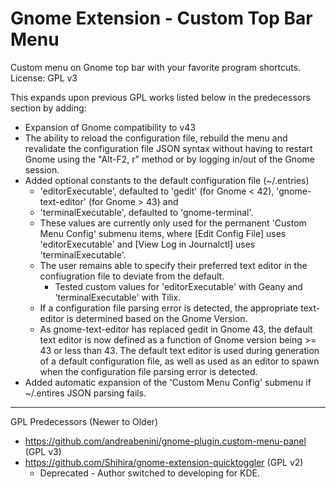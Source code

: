 # Gnome Extension - Custom Top Bar Menu
Custom menu on Gnome top bar with your favorite program shortcuts.
License: GPL v3

This expands upon previous GPL works listed below in the predecessors section by adding:
- Expansion of Gnome compatibility to v43
- The ability to reload the configuration file, rebuild the menu and revalidate the configuration file JSON syntax without having to restart Gnome using the "Alt-F2, r" method or by logging in/out of the Gnome session.
- Added optional constants to the default configuration file (~/.entries)
	- 'editorExecutable', defaulted to 'gedit' (for Gnome < 42), 'gnome-text-editor' (for Gnome > 43) and
	- 'terminalExecutable', defaulted to 'gnome-terminal'.
	- These values are currently only used for the permanent 'Custom Menu Config' submenu items, where [Edit Config File] uses 'editorExecutable' and [View Log in Journalctl] uses 'terminalExecutable'.
	- The user remains able to specify their preferred text editor in the confiugration file to deviate from the default.
		- Tested custom values for 'editorExecutable' with Geany and 'terminalExecutable' with Tilix.
	- If a configuration file parsing error is detected, the appropriate text-editor is determined based on the Gnome Version.
	- As gnome-text-editor has replaced gedit in Gnome 43, the default text editor is now defined as a function of Gnome version being >= 43 or less than 43. The default text editor is used during generation of a default configuration file, as well as used as an editor to spawn when the configuration file parsing error is detected. 
- Added automatic expansion of the 'Custom Menu Config' submenu if ~/.entires JSON parsing fails.
---

GPL Predecessors (Newer to Older)

- https://github.com/andreabenini/gnome-plugin.custom-menu-panel (GPL v3)
- https://github.com/Shihira/gnome-extension-quicktoggler (GPL v2)
	- Deprecated - Author switched to developing for KDE.
